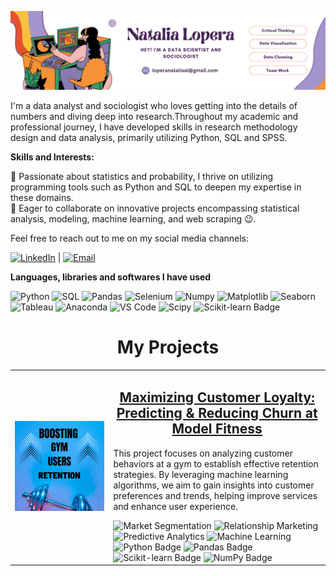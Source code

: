  ![Header](https://github.com/Natcol05/Natcol05/blob/45efe3f38902e43e19d1a93e212f76f91f05b924/Natalia%20Lopera%20(1).png)
</div>

I'm a data analyst and sociologist who loves getting into the details of numbers and diving deep into research.Throughout my academic and professional journey, I have developed skills in research methodology design and data analysis, primarily utilizing Python, SQL and SPSS.

**Skills and Interests:**
   
🌱 Passionate about statistics and probability, I thrive on utilizing programming tools such as Python and SQL to deepen my expertise in these domains.                                                                       
👯 Eager to collaborate on innovative projects encompassing statistical analysis, modeling, machine learning, and web scraping 😉. 

Feel free to reach out to me on my social media channels:

[![LinkedIn](https://img.shields.io/badge/-LinkedIn-blue?style=flat&logo=linkedin)](https://www.linkedin.com/in/natalia-lopera) | [![Email](https://img.shields.io/badge/-Email-white?style=flat&logo=gmail)](mailto:loperanataliaal@gmail.com)

**Languages, libraries and softwares I have used**

![Python](https://img.shields.io/badge/-Python-000000?style=flat&logo=python)
![SQL](https://img.shields.io/badge/-SQL-000000?style=flat&logo=MySQL)
![Pandas](https://img.shields.io/badge/-Pandas-000000?style=flat&logo=pandas)
![Selenium](https://img.shields.io/badge/-Selenium-000000?style=flat&logo=selenium)
![Numpy](https://img.shields.io/badge/-Numpy-000000?style=flat&logo=numpy)
![Matplotlib](https://img.shields.io/badge/-Matplotlib-000000?style=flat&logo=matplotlib)
![Seaborn](https://img.shields.io/badge/-Seaborn-000000?style=flat&logo=seaborn)
![Tableau](https://img.shields.io/badge/-Tableau-000000?style=flat&logo=tableau)
![Anaconda](https://img.shields.io/badge/-Anaconda-000000?style=flat&logo=Anaconda)
![VS Code](https://img.shields.io/badge/-visualstudiocode-000000?style=flat&logo=visual-studio-code)
![Scipy](https://img.shields.io/badge/-Scipy-000000?style=flat&logo=Scipy)
<img src="https://img.shields.io/badge/-Scikit--learn-000000?style=flat&logo=scikit-learn" alt="Scikit-learn Badge" />


<div align="center">
  <h1>My Projects</h1>
</div>



<table>
  <tr>
    <td>
     <a href="https://github.com/Natcol05/Machine-Learning-Model.git" target="_blank">
  <img src="https://github.com/Natcol05/Machine-Learning-Model/blob/93da41886e23f109e930422c2e0a179ad2d2f021/Graphics/GYM%20(4).png?raw=true" alt="Gym Image" style="padding-right: 10px;"/>
     </a>
    </td>
    <td>
     <a href="https://github.com/Natcol05/Machine-Learning-Model.git" target="_blank">
     <h2 align="center">Maximizing Customer Loyalty: Predicting & Reducing Churn at Model Fitness</h2>
      </a>
      <p>
        This project focuses on analyzing customer behaviors at a gym to establish effective retention strategies. By leveraging machine learning algorithms, we aim to gain insights into customer preferences and trends, helping improve services and enhance user experience.
      </p>
      <div>
        <img src="https://img.shields.io/badge/-Market%20Segmentation-000000?style=flat&logo=googleanalytics" alt= "Market Segmentation" />
        <img src="https://img.shields.io/badge/-Relationship%20Marketing-000000?style=flat&logo=handshake" alt= "Relationship Marketing" />
       <img src="https://img.shields.io/badge/-Predictive%20Analytics-000000?style=flat&logo=datadog" alt="Predictive Analytics" />
       <img src="https://img.shields.io/badge/-Machine%20Learning-000000?style=flat&logo=tensorflow" alt="Machine Learning" />
        <img src="https://img.shields.io/badge/-Python-000000?style=flat&logo=python" alt="Python Badge" />
        <img src="https://img.shields.io/badge/-Pandas-000000?style=flat&logo=pandas" alt="Pandas Badge" />
        <img src="https://img.shields.io/badge/-Scikit--learn-000000?style=flat&logo=scikit-learn" alt="Scikit-learn Badge" />
        <img src="https://img.shields.io/badge/-NumPy-000000?style=flat&logo=numpy" alt="NumPy Badge" />
      </div>
    </td>
  </tr>
</table>
